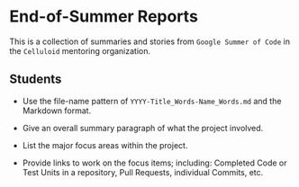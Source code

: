 # End-of-Summer Reports

This is a collection of summaries and stories from `Google Summer of Code` in the `Celluloid` mentoring organization.

## Students

- Use the file-name pattern of `YYYY-Title_Words-Name_Words.md` and the Markdown format.

- Give an overall summary paragraph of what the project involved.

- List the major focus areas within the project.

- Provide links to work on the focus items; including: Completed Code or Test Units in a repository, Pull Requests, individual Commits, etc.
